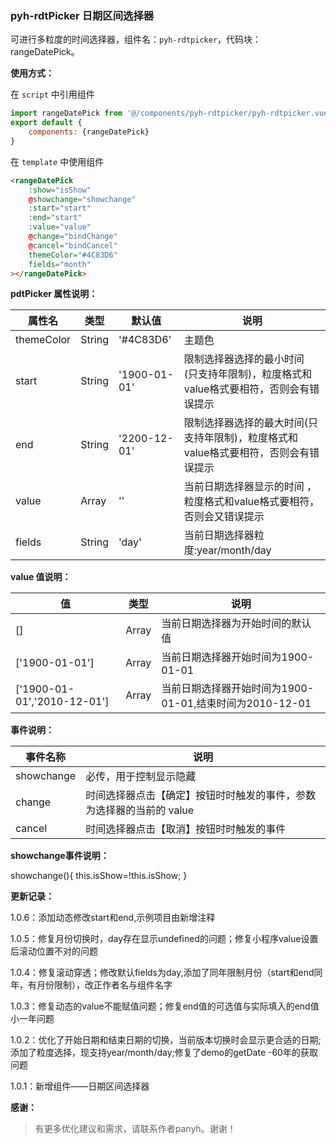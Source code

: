 ### pyh-rdtPicker 日期区间选择器

可进行多粒度的时间选择器，组件名：``pyh-rdtpicker``，代码块： rangeDatePick。

**使用方式：**

在 ``script`` 中引用组件 

```javascript
import rangeDatePick from '@/components/pyh-rdtpicker/pyh-rdtpicker.vue';
export default {
    components: {rangeDatePick}
}
```

在 ``template`` 中使用组件

```html
<rangeDatePick 
	:show="isShow"
	@showchange="showchange"
	:start="start"
	:end="start"
	:value="value"
	@change="bindChange"
	@cancel="bindCancel"
	themeColor="#4C83D6"
	fields="month"
></rangeDatePick>
```

**pdtPicker 属性说明：**

|属性名		|类型	|默认值	                    |说明					|
|---		|----	|---	                    |---					|
|themeColor	|String	|'#4C83D6'	            	|主题色					|
|start		|String	|'1900-01-01'				|限制选择器选择的最小时间	(只支持年限制)，粒度格式和value格式要相符，否则会有错误提示|
|end		|String	|'2200-12-01'				|限制选择器选择的最大时间(只支持年限制)，粒度格式和value格式要相符，否则会有错误提示|
|value		|Array	|''	                        |当前日期选择器显示的时间	，粒度格式和value格式要相符，否则会又错误提示|
|fields		|String	|'day'	               		|当前日期选择器粒度:year/month/day|


**value 值说明：**

|值 		|类型	|说明					|
|---		|----	|---					|
|[]			|Array	|当前日期选择器为开始时间的默认值			|
|['1900-01-01']	|Array	|当前日期选择器开始时间为1900-01-01			|
|['1900-01-01','2010-12-01'] |Array	|当前日期选择器开始时间为1900-01-01,结束时间为2010-12-01|

**事件说明：**

|事件名称	|说明		|
|---|---|
|showchange	|必传，用于控制显示隐藏|
|change	|时间选择器点击【确定】按钮时时触发的事件，参数为选择器的当前的 value|
|cancel	|时间选择器点击【取消】按钮时时触发的事件|

**showchange事件说明：**

showchange(){
	this.isShow=!this.isShow;
}

**更新记录：**

1.0.6：添加动态修改start和end,示例项目由新增注释</br>

1.0.5：修复月份切换时，day存在显示undefined的问题；修复小程序value设置后滚动位置不对的问题</br>

1.0.4：修复滚动穿透；修改默认fields为day,添加了同年限制月份（start和end同年，有月份限制），改正作者名与组件名字</br>

1.0.3：修复动态的value不能赋值问题；修复end值的可选值与实际填入的end值小一年问题</br>

1.0.2：优化了开始日期和结束日期的切换，当前版本切换时会显示更合适的日期;添加了粒度选择，现支持year/month/day;修复了demo的getDate -60年的获取问题</br>
		
1.0.1：新增组件——日期区间选择器

**感谢：**

> 有更多优化建议和需求，请联系作者panyh。谢谢！